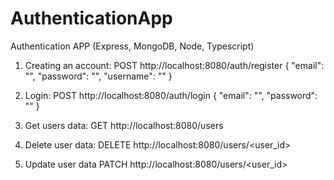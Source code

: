# AuthenticationApp
Authentication APP (Express, MongoDB, Node, Typescript)

1) Creating an account:
POST http://localhost:8080/auth/register
{
    "email": "",
    "password": "",
    "username": ""
}

2) Login:
POST http://localhost:8080/auth/login
{
    "email": "",
    "password": ""
}

3) Get users data:
GET http://localhost:8080/users

4) Delete user data:
DELETE http://localhost:8080/users/<user_id>

5) Update user data
PATCH http://localhost:8080/users/<user_id>
